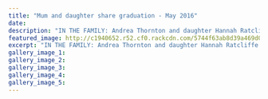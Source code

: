 ```yaml
---
title: "Mum and daughter share graduation - May 2016"
date: 
description: "IN THE FAMILY: Andrea Thornton and daughter Hannah Ratcliffe (former WHS student) at their graduation. Both women graduated with Masters of Nursing degrees, Wanganui Chronicle article on 25/5/16..."
featured_image: http://c1940652.r52.cf0.rackcdn.com/5744f63ab8d39a469d0013f2/Ex-stud-Hannah-Ratcliffe--mum-graduated-with-Masters.-Chron-25.5.16.jpg
excerpt: "IN THE FAMILY: Andrea Thornton and daughter Hannah Ratcliffe (former WHS student) at their graduation. Both women graduated with Masters of Nursing degrees, Wanganui Chronicle article on 25/5/16..."
gallery_image_1: 
gallery_image_2: 
gallery_image_3: 
gallery_image_4: 
gallery_image_5: 
---
```

